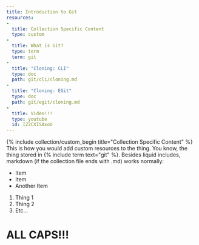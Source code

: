 ```yaml
---
title: Introduction to Git
resources:
-
  title: Collection Specific Content
  type: custom
-
  title: What is Git?
  type: term
  term: git
-
  title: "Cloning: CLI"
  type: doc
  path: git/cli/cloning.md
-
  title: "Cloning: EGit"
  type: doc
  path: git/egit/cloning.md
-
  title: Video!!!
  type: youtube
  id: IZ2CXISAxoU
---
```

{% include collection/custom_begin title="Collection Specific Content" %}
This is how you would add custom resources to the thing. You know, the thing stored in {% include term text="git" %}. Besides liquid includes, markdown (if the collection file ends with .md) works normally:
- Item
- Item
- Another Item

1. Thing 1
2. Thing 2
3. Etc...
# ALL CAPS!!!